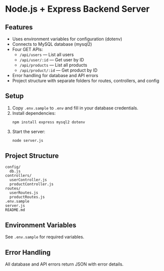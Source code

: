 # Node.js + Express Backend Server

## Features
- Uses environment variables for configuration (dotenv)
- Connects to MySQL database (mysql2)
- Four GET APIs:
  - `/api/users` — List all users
  - `/api/user/:id` — Get user by ID
  - `/api/products` — List all products
  - `/api/product/:id` — Get product by ID
- Error handling for database and API errors
- Project structure with separate folders for routes, controllers, and config

## Setup
1. Copy `.env.sample` to `.env` and fill in your database credentials.
2. Install dependencies:
   ```sh
   npm install express mysql2 dotenv
   ```
3. Start the server:
   ```sh
   node server.js
   ```

## Project Structure
```
config/
  db.js
controllers/
  userController.js
  productController.js
routes/
  userRoutes.js
  productRoutes.js
.env.sample
server.js
README.md
```

## Environment Variables
See `.env.sample` for required variables.

## Error Handling
All database and API errors return JSON with error details.
